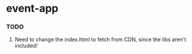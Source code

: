 # event-app

### TODO
1. Need to change the index.html to fetch from CDN, since the libs aren't included!
